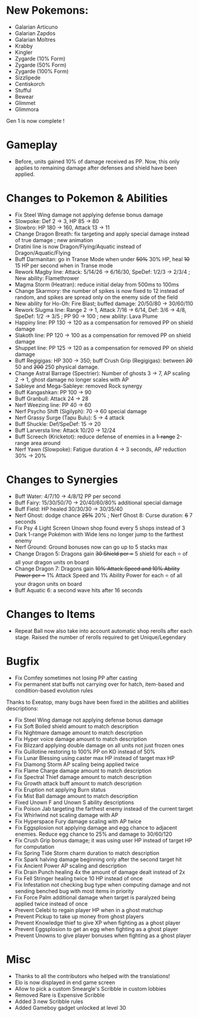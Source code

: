 # New Pokemons:

- Galarian Articuno
- Galarian Zapdos
- Galarian Moltres
- Krabby
- Kingler
- Zygarde (10% Form)
- Zygarde (50% Form)
- Zygarde (100% Form)
- Sizzlipede
- Centiskorch
- Stufful
- Bewear
- Glimmet
- Glimmora

Gen 1 is now complete !

# Gameplay

- Before, units gained 10% of damage received as PP. Now, this only applies to remaining damage after defenses and shield have been applied.

# Changes to Pokemon & Abilities

- Fix Steel Wing damage not applying defense bonus damage
- Slowpoke: Def 2 → 3, HP 85 → 80
- Slowbro: HP 180 → 160, Attack 13 → 11
- Change Dragon Breath: fix targeting and apply special damage instead of true damage ; new animation
- Dratini line is now Dragon/Flying/Aquatic instead of Dragon/Aquatic/Flying
- Buff Darmanitan: go in Transe Mode when under ~~50%~~ 30% HP, heal ~~10~~ 15 HP per second when in Transe mode
- Rework Magby line: Attack: 5/14/26 → 6/16/30, SpeDef: 1/2/3 → 2/3/4 ; New ability: Flamethrower
- Magma Storm (Heatran): reduce initial delay from 500ms to 100ms
- Change Skarmory: the number of spikes is now fixed to 12 instead of random, and spikes are spread only on the enemy side of the field
- New ability for Ho-Oh: Fire Blast; buffed damage: 20/50/80 → 30/60/110
- Rework Slugma line: Range 2 → 1, Attack 7/16 → 6/14, Def: 3/6 → 4/8, SpeDef: 1/2 → 3/5 ; PP 90 → 100 ; new ability: Lava Plume
- Happiny line: PP 130 → 120 as a compensation for removed PP on shield damage
- Slakoth line: PP 120 → 100 as a compensation for removed PP on shield damage
- Shuppet line: PP 125 → 120 as a compensation for removed PP on shield damage
- Buff Regigigas: HP 300 → 350; buff Crush Grip (Regigigas): between ~~20~~ 50 and ~~200~~ 250 physical damage.
- Change Astral Barrage (Spectrier): Number of ghosts 3 → 7, AP scaling 2 → 1, ghost damage no longer scales with AP
- Sableye and Mega-Sableye: removed Rock synergy
- Buff Kangashkan: PP 100 → 90
- Buff Granbull: Attack 24 → 28
- Nerf Weezing line: PP 40 → 60
- Nerf Psycho Shift (Sigilyph): 70 → 60 special damage
- Nerf Grassy Surge (Tapu Bulu): 5 → 4 attack
- Buff Shuckle: Def/SpeDef: 15 → 20
- Buff Larversta line: Attack 10/20 → 12/24
- Buff Screech (Kricketot): reduce defense of enemies in a ~~1-range~~ 2-range area around
- Nerf Yawn (Slowpoke): Fatigue duration 4 → 3 seconds, AP reduction 30% → 20%

# Changes to Synergies

- Buff Water: 4/7/10 → 4/8/12 PP per second
- Buff Fairy: 15/30/50/70 → 20/40/60/80% additional special damage
- Buff Field: HP healed 30/30/30 → 30/35/40
- Nerf Ghost: dodge chance ~~25%~~ 20% ; Nerf Ghost 8: Curse duration: ~~6~~ 7 seconds
- Fix Psy 4 Light Screen Unown shop found every 5 shops instead of 3
- Dark 1-range Pokémon with Wide lens no longer jump to the farthest enemy
- Nerf Ground: Ground bonuses now can go up to 5 stacks max
- Change Dragon 5: Dragons gain ~~30 Shield per ⭐~~ 5 shield for each ⭐ of all your dragon units on board
- Change Dragon 7: Dragons gain ~~10% Attack Speed and 10% Ability Power per ⭐~~ 1% Attack Speed and 1% Ability Power for each ⭐ of all your dragon units on board
- Buff Aquatic 6: a second wave hits after 16 seconds

# Changes to Items

- Repeat Ball now also take into account automatic shop rerolls after each stage. Raised the number of rerolls required to get Unique/Legendary

# Bugfix

- Fix Comfey sometimes not losing PP after casting
- Fix permanent stat buffs not carrying over for hatch, item-based and condition-based evolution rules

Thanks to Exeatop, many bugs have been fixed in the abilities and abilities descriptions:
- Fix Steel Wing damage not applying defense bonus damage
- Fix Soft Boiled shield amount to match description
- Fix Nightmare damage amount to match description
- Fix Hyper voice damage amount to match description
- Fix Blizzard applying double damage on all units not just frozen ones
- Fix Guillotine restoring to 100% PP on KO instead of 50%
- Fix Lunar Blessing using caster max HP instead of target max HP
- Fix Diamong Storm AP scaling being applied twice
- Fix Flame Charge damage amount to match description
- Fix Spectral Thief damage amount to match description
- Fix Growth attack buff amount to match description
- Fix Eruption not applying Burn status
- Fix Mist Ball damage amount to match description
- Fixed Unown F and Unown S ability descriptions
- Fix Poison Jab targeting the farthest enemy instead of the current target
- Fix Whirlwind not scaling damage with AP
- Fix Hyperspace Fury damage scaling with AP twice
- Fix Eggsplosion not applying damage and egg chance to adjacent enemies. Reduce egg chance to 25% and damage to 30/60/120
- Fix Crush Grip bonus damage; it was using user HP instead of target HP for computation
- Fix Spring Tide Storm charm duration to match description
- Fix Spark halving damage beginning only after the second target hit
- Fix Ancient Power AP scaling and description
- Fix Drain Punch healing 4x the amount of damage dealt instead of 2x
- Fix Fell Stringer healing twice 10 HP instead of once
- Fix Infestation not checking bug type when computing damage and not sending benched bug with most items in priority
- Fix Force Palm additional damage when target is paralyzed being applied twice instead of once
- Prevent Celebi to regain player HP when in a ghost matchup
- Prevent Pickup to take up money from ghost players
- Prevent Knowledge thief to give XP when fighting as a ghost player
- Prevent Eggsplosion to get an egg when fighting as a ghost player
- Prevent Unowns to give player bonuses when fighting as a ghost player

# Misc

- Thanks to all the contributors who helped with the translations!
- Elo is now displayed in end game screen
- Allow to pick a custom Smeargle's Scribble in custom lobbies
- Removed Rare is Expensive Scribble
- Added 3 new Scribble rules
- Added Gameboy gadget unlocked at level 30